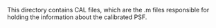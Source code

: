 This directory contains CAL files, which are the .m files responsible for holding the information about the calibrated PSF.
